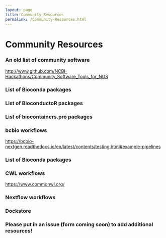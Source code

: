 ```yaml
---
layout: page
title: Community Resources
permalink: /Community-Resources.html
---
```


# Community Resources

### An old list of community software 

<a href="https://www.github.com/NCBI-Hackathons/Community_Software_Tools_for_NGS" target="_blank">http://www.github.com/NCBI-Hackathons/Community_Software_Tools_for_NGS</a>

### List of Bioconda packages

### List of BioconductoR packages

### List of biocontainers.pro packages

### bcbio workflows

<a href="https://bcbio-nextgen.readthedocs.io/en/latest/contents/testing.html#example-pipelines" target="_blank">https://bcbio-nextgen.readthedocs.io/en/latest/contents/testing.html#example-pipelines</a>

### List of Bioconda packages


### CWL workflows 

<a href="https://www.commonwl.org/" target="_blank">https://www.commonwl.org/</a>

### Nextflow workflows

### Dockstore

### Please put in an issue (form coming soon) to add additional resources!


